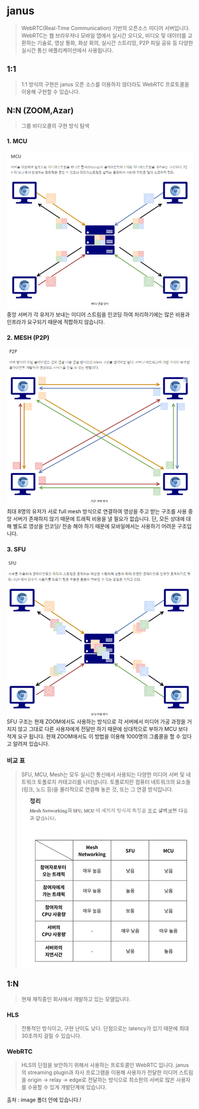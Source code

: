 # janus

> WebRTC(Real-Time Communication) 기반의 오픈소스 미디어 서버입니다. WebRTC는 웹 브라우저나 모바일 앱에서 실시간 오디오, 비디오 및 데이터를 교환하는 기술로, 영상 통화, 화상 회의, 실시간 스트리밍, P2P 파일 공유 등 다양한 실시간 통신 애플리케이션에서 사용됩니다.

## 1:1 
> 1:1 방식의 구현은 janus 오픈 소스를 이용하지 않더라도 WebRTC 프로토콜을 이용해 구현할 수 있습니다.

## N:N (ZOOM,Azar)

> 그룹 비디오콜의 구현 방식 탐색  
### 1. MCU   
![Alt text](image/image-2.png)
중앙 서버가 각 유저가 보내는 미디어 스트림을 인코딩 하여 처리하기에는 많은 비용과 인프라가 요구되기 때문에 적합하지 않습니다.

   
### 2. MESH (P2P)
![Alt text](image/image-4.png)
최대 8명의 유저가 서로 full mesh 방식으로 연결하여 영상을 주고 받는 구조를 사용
중앙 서버가 존재하지 않기 때문에 트래픽 비용을 낼 필요가 없습니다. 
단, 모든 상대에 대해 별도로 영상을 인코딩/ 전송 해야 하기 때문에 모바일에서는 사용하기 어려운 구조입니다.

### 3. SFU 
![Alt text](image/image-3.png)
SFU 구조는 현재 ZOOM에서도 사용하는 방식으로 각 서버에서 미디어 가공 과정을 거치지 않고 그대로 다른 사용자에게 전달만 하기 때문에 상대적으로 부하가 MCU 보다 적게 요구 됩니다.
현재 ZOOM에서도 이 방법을 이용해 1000명의 그룹콜을 할 수 있다고 알려져 있습니다.

### 비교 표
> SFU, MCU, Mesh는 모두 실시간 통신에서 사용되는 다양한 미디어 서버 및 네트워크 토폴로지 카테고리를 나타냅니다.
토폴로지란 컴퓨터 네트워크의 요소들(링크, 노드 등)을 물리적으로 연결해 놓은 것, 또는 그 연결 방식입니다.
![Alt text](image/image.png)

## 1:N 
> 현재 재직중인 회사에서 개발하고 있는 모델입니다.

### HLS 
> 전통적인 방식이고, 구현 난이도 낮다. 단점으로는 latency가 있기 때문에 최대 30초까지 걸릴 수 있습니다.

### WebRTC
> HLS의 단점을 보안하기 위해서 사용하는 프로토콜인 WebRTC 입니다.
janus의 streaming plugin과 자사 프로그램을 이용해 사용자가 전달한 미디어 스트림을 origin -> relay -> edge로 전달하는 방식으로 최소한의 서버로 많은 사용자를 수용할 수 있게 개발단계에 있습니다.

출처 : image 폴더 안에 있습니다.!
